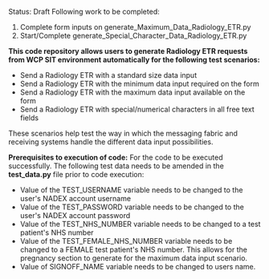 Status: Draft 
Following work to be completed: 
1) Complete form inputs on generate_Maximum_Data_Radiology_ETR.py
2) Start/Complete generate_Special_Character_Data_Radiology_ETR.py

**This code repository allows users to generate Radiology ETR requests from WCP SIT environment automatically for the following test scenarios:**
- Send a Radiology ETR with a standard size data input
- Send a Radiology ETR with the minimum data input required on the form
- Send a Radiology ETR with the maximum data input available on the form
- Send a Radiology ETR with special/numerical characters in all free text fields

These scenarios help test the way in which the messaging fabric and receiving systems handle the different data input possibilities. 

**Prerequisites to execution of code:**
For the code to be executed successfully. The following test data needs to be amended in the **test_data.py** file prior to code execution:
- Value of the TEST_USERNAME variable needs to be changed to the user's NADEX account username
- Value of the TEST_PASSWORD variable needs to be changed to the user's NADEX account password
- Value of the TEST_NHS_NUMBER variable needs to be changed to a test patient's NHS number
- Value of the TEST_FEMALE_NHS_NUMBER variable needs to be changed to a FEMALE test patient's NHS number. This allows for the pregnancy section to generate for the maximum data input scenario. 
- Value of SIGNOFF_NAME variable needs to be changed to users name.

  

